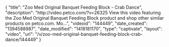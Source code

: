 {
    "title": "Zoo Med Original Banquet Feeding Block - Crab Dance",
    "description": "http:\/\/video.petco.com\/?v=26325 View this video featuring the Zoo Med Original Banquet Feeding Block product and shop other similar products on petco.com. Mo...",
    "videoid": "144449",
    "date_created": "1394588987",
    "date_modified": "1418181170",
    "type": "captivate",
    "layout": "video",
    "url": "\/v\/zoo-med-original-banquet-feeding-block-crab-dance\/144449"
}
